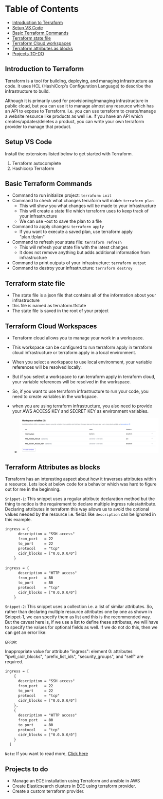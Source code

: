 # Table of Contents

- [Introduction to Terraform](#introduction-to-terraform)
- [Setup VS Code](#setup-vs-code)
- [Basic Terraform Commands](#basic-terraform-commands)
- [Terraform state file](#terraform-state-file)
- [Terraform Cloud workspaces](#terraform-cloud-workspaces)
- [Terraform attributes as blocks](#terraform-attributes-as-blocks)
- [Projects TO-DO](#projects-to-do)

## Introduction to Terraform

Terraform is a tool for building, deploying, and managing infrastructure as code. It uses HCL (HashiCorp's Configuration Language) to describe the infrastructure to build.

Although it is primarily used for provisioning/managing infrastructure in public cloud, but you can use it to manage almost any resource which has an API to expose to Terraform. i.e. you can use terraform to create/manage a website resource like products as well i.e. if you have an API which creates/updates/deletes a product, you can write your own terraform provider to manage that product.

## Setup VS Code

Install the extensions listed below to get started with Terraform.

<ol>
  <li>Terraform autocomplete</li>
  <li>Hashicorp Terraform</li>
</ol>

## Basic Terraform Commands

- Command to run initialize project: `terraform init`
- Command to check what changes terraform will make: `terraform plan`
  - This will show you what changes will be made to your infrastructure
  - This will create a state file which terraform uses to keep track of your infrastructure
  - We can use -out to save the plan to a file
- Command to apply changes: `terraform apply`
  - If you want to execute a saved plan, use terraform apply "plan.tfplan"
- Command to refresh your state file: `terraform refresh`
  - This will refresh your state file with the latest changes
  - It does not remove anything but adds additional information from infrastructure
- Command to print outputs of your infrastructure: `terraform output`
- Command to destroy your infrastructure: `terraform destroy`

## Terraform state file

- The state file is a json file that contains all of the information about your infrastructure
- this file is named as terraform.tfstate
- The state file is saved in the root of your project

## Terraform Cloud Workspaces

- Terraform cloud allows you to manage your work in a workspace.
- This workspace can be configured to run terraform apply in terraform cloud infrastructure or terraform apply in a local environment.
- When you select a workspace to use local environment, your variable references will be resolved locally.
- But if you select a workspace to run terraform apply in terraform cloud, your variable references will be resolved in the workspace.
- So, if you want to use terraform infrastructure to run your code, you need to create variables in the workspace.
- when you are using terraform infrastructure, you also need to provide your AWS ACCESS KEY and SECRET KEY as environment variables.

  - ![workspace variables](images/workspace-variables.png)

## Terraform Attributes as blocks

Terraform has an interesting aspect about how it traverses attributes within a resource. Lets look at below code for a behavior which was hard to figure out for me in the beginning.

`Snippet-1`: This snippet uses a regular attribute declaration method but the thing to notice is the requirement to declare multiple ingress rules/attribute. Declaring attributes in terraform this way allows us to avoid the optional values needed by the resource i.e. fields like `description` can be ignored in this example.

```
ingress = {
      description = "SSH access"
      from_port   = 22
      to_port     = 22
      protocol    = "tcp"
      cidr_blocks = ["0.0.0.0/0"]
    }

ingress = {
      description = "HTTP access"
      from_port   = 80
      to_port     = 80
      protocol    = "tcp"
      cidr_blocks = ["0.0.0.0/0"]
    }
```

`Snippet-2`: This snippet uses a collection i.e. a list of similar attributes. So, rather than declaring multiple resource attributes one by one as shown in Snippet-1, we can specify them as list and this is the recommended way. But the caveat here is, if we use a list to define these attributes, we will have to specify the values for optional fields as well. If we do not do this, then we can get an error like:

`ERROR`: <p>Inappropriate value for attribute "ingress": element 0: attributes "ipv6_cidr_blocks", "prefix_list_ids", "security_groups", and "self" are required.</p>

```
ingress = [
    {
      description = "SSH access"
      from_port   = 22
      to_port     = 22
      protocol    = "tcp"
      cidr_blocks = ["0.0.0.0/0"]
    },
    {
      description = "HTTP access"
      from_port   = 80
      to_port     = 80
      protocol    = "tcp"
      cidr_blocks = ["0.0.0.0/0"]
    }
  ]
```

`Note`: If you want to read more, [Click here](https://www.terraform.io/language/attr-as-blocks)

## Projects to do

- Manage an ECE installation using Terraform and ansible in AWS
- Create Elasticsearch clusters in ECE using terraform provider.
- Create a custom terraform provider.
